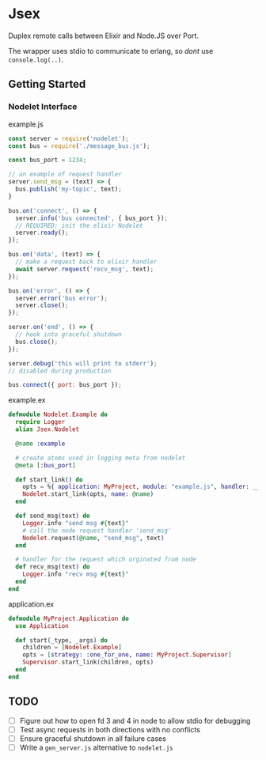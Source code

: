 # Jsex

Duplex remote calls between Elixir and Node.JS over Port.

The wrapper uses stdio to communicate to erlang, so *dont* use `console.log(..)`.

## Getting Started

### Nodelet Interface

example.js
```js
const server = require('nodelet');
const bus = require('./message_bus.js');

const bus_port = 1234;

// an example of request handler
server.send_msg = (text) => {
  bus.publish('my-topic', text);
}

bus.on('connect', () => {
  server.info('bus connected', { bus_port });
  // REQUIRED: init the elixir Nodelet
  server.ready();
});

bus.on('data', (text) => {
  // make a request back to elixir handler
  await server.request('recv_msg', text);
});

bus.on('error', () => {
  server.error('bus error');
  server.close();
});

server.on('end', () => {
  // hook into graceful shutdown
  bus.close();
});

server.debug('this will print to stderr');
// disabled during production

bus.connect({ port: bus_port });
```

example.ex
```elixir
defmodule Nodelet.Example do
  require Logger
  alias Jsex.Nodelet

  @name :example

  # create atoms used in logging meta from nodelet
  @meta [:bus_port]

  def start_link() do
    opts = %{ application: MyProject, module: "example.js", handler: __MODULE__ }
    Nodelet.start_link(opts, name: @name)
  end

  def send_msg(text) do
    Logger.info "send msg #{text}"
    # call the node request handler 'send_msg'
    Nodelet.request(@name, "send_msg", text)
  end

  # handler for the request which orginated from node
  def recv_msg(text) do
    Logger.info "recv msg #{text}"
  end
end
```

application.ex
```elixir
defmodule MyProject.Application do
  use Application

  def start(_type, _args) do
    children = [Nodelet.Example]
    opts = [strategy: :one_for_one, name: MyProject.Supervisor]
    Supervisor.start_link(children, opts)
  end
end
```

## TODO

- [ ] Figure out how to open fd 3 and 4 in node to allow stdio for debugging
- [ ] Test async requests in both directions with no conflicts
- [ ] Ensure graceful shutdown in all failure cases
- [ ] Write a `gen_server.js` alternative to `nodelet.js`

